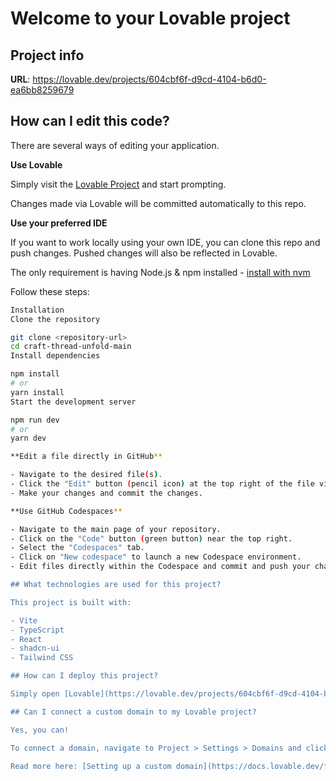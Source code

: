# Welcome to your Lovable project

## Project info

**URL**: https://lovable.dev/projects/604cbf6f-d9cd-4104-b6d0-ea6bb8259679

## How can I edit this code?

There are several ways of editing your application.

**Use Lovable**

Simply visit the [Lovable Project](https://lovable.dev/projects/604cbf6f-d9cd-4104-b6d0-ea6bb8259679) and start prompting.

Changes made via Lovable will be committed automatically to this repo.

**Use your preferred IDE**

If you want to work locally using your own IDE, you can clone this repo and push changes. Pushed changes will also be reflected in Lovable.

The only requirement is having Node.js & npm installed - [install with nvm](https://github.com/nvm-sh/nvm#installing-and-updating)

Follow these steps:

```sh
Installation
Clone the repository

git clone <repository-url>
cd craft-thread-unfold-main
Install dependencies

npm install
# or
yarn install
Start the development server

npm run dev
# or
yarn dev

**Edit a file directly in GitHub**

- Navigate to the desired file(s).
- Click the "Edit" button (pencil icon) at the top right of the file view.
- Make your changes and commit the changes.

**Use GitHub Codespaces**

- Navigate to the main page of your repository.
- Click on the "Code" button (green button) near the top right.
- Select the "Codespaces" tab.
- Click on "New codespace" to launch a new Codespace environment.
- Edit files directly within the Codespace and commit and push your changes once you're done.

## What technologies are used for this project?

This project is built with:

- Vite
- TypeScript
- React
- shadcn-ui
- Tailwind CSS

## How can I deploy this project?

Simply open [Lovable](https://lovable.dev/projects/604cbf6f-d9cd-4104-b6d0-ea6bb8259679) and click on Share -> Publish.

## Can I connect a custom domain to my Lovable project?

Yes, you can!

To connect a domain, navigate to Project > Settings > Domains and click Connect Domain.

Read more here: [Setting up a custom domain](https://docs.lovable.dev/features/custom-domain#custom-domain)

